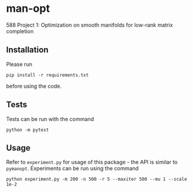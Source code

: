 # man-opt
 588 Project 1: Optimization on smooth manifolds for low-rank matrix completion

## Installation
Please run
```
pip install -r requirements.txt
```
before using the code.

## Tests
Tests can be run with the command
```
python -m pytest
```


## Usage
Refer to `experiment.py` for usage of this package - the API is similar to
`pymanopt`. Experiments can be run using the command
```
python experiment.py -m 200 -n 500 -r 5 --maxiter 500 --mu 1 --scale 1e-2
```
